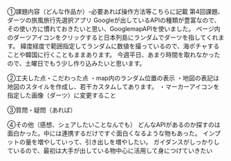 ①課題内容（どんな作品か）-必要あれば操作方法等こちらに記載
第4回課題、ダーツの旅風旅行先選択アプリ
Googleが出しているAPIの種類が豊富なので、その使い方に慣れておきたいと思い、GooglemapAPIを使いました。
ページ内のダーツアイコンをクリックすると日本列島にランダムでダーツを指してくれます。
緯度経度で範囲指定してランダムに数値を撮っているので、海ポチャすることや韓国に行くこともままあります。
今週平日、あまり時間を取れなかったので、土曜日でもう少し作り込みたいと思います。

②工夫した点・こだわった点
・map内のランダム位置の表示
・地図の表記は地図のスタイルを作成し、若干カスタムしてあります。
・マーカーアイコンを指定した画像（ダーツ）に変更すること

③質問・疑問（あれば）

④その他（感想、シェアしたいことなんでも）
どんなAPIがあるのか探すのは面白かった。中には連携するだけですぐ面白くなるような物もあった。
インプットの量を増やしていって、引き出しを増やしたい。
ガイダンスがしっかりしているので、最初は大手が出している物中心に活用して身につけていきたい

